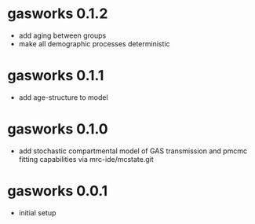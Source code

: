 # gasworks 0.1.2

* add aging between groups
* make all demographic processes deterministic

# gasworks 0.1.1

* add age-structure to model

# gasworks 0.1.0

* add stochastic compartmental model of GAS transmission and pmcmc fitting
capabilities via mrc-ide/mcstate.git

# gasworks 0.0.1

* initial setup
